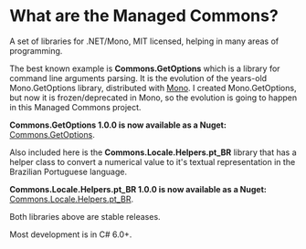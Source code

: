 # What are the Managed Commons? #
	
A set of libraries for .NET/Mono, MIT licensed, helping in many areas of programming.
 
The best known example is __Commons.GetOptions__ which is a library for command line arguments parsing. 
It is the evolution of the years-old Mono.GetOptions library, distributed with [Mono](http://www.mono-project.com). 
I created Mono.GetOptions, but now it is frozen/deprecated in Mono, so the evolution is going to happen in this Managed Commons project.

__Commons.GetOptions 1.0.0 is now available as a Nuget:__ [Commons.GetOptions](https://www.nuget.org/packages/Commons.GetOptions/).

Also included here is the  __Commons.Locale.Helpers.pt_BR__ library that has a helper class to convert a numerical value 
to it's textual representation in the Brazilian Portuguese language.

__Commons.Locale.Helpers.pt_BR 1.0.0 is now available as a Nuget:__ [Commons.Locale.Helpers.pt_BR](https://www.nuget.org/packages/Commons.Locale.Helpers.pt_BR/).

Both libraries above are stable releases.

Most development is in C# 6.0+.
